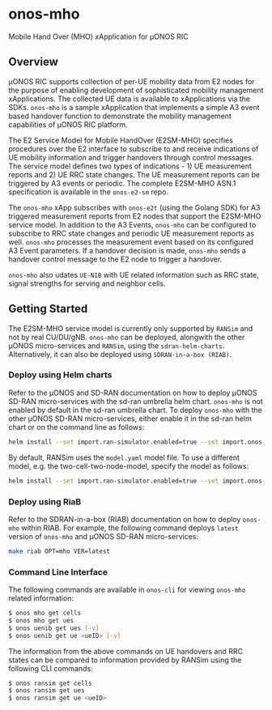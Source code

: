# onos-mho
Mobile Hand Over (MHO) xApplication for µONOS RIC

## Overview 
µONOS RIC supports collection of per-UE mobility data from E2 nodes for the purpose of enabling development of sophisticated mobility management xApplications. The collected UE data is available to xApplications via the SDKs. `onos-mho` is a sample xApplication that implements a simple A3 event based handover function to demonstrate the mobility management capabilities of µONOS RIC platform.

The E2 Service Model for Mobile HandOver (E2SM-MHO) specifies procedures over the E2 interface to subscribe to and receive indications of UE mobility information and trigger handovers through control messages. The service model defines two types of indications - 1) UE measurement reports and 2) UE RRC state changes. The UE measurement reports can be triggered by A3 events or periodic. The complete E2SM-MHO ASN.1 specification is available in the `onos-e2-sm` repo.

The `onos-mho` xApp subscribes with `onos-e2t` (using the Golang SDK) for A3 triggered measurement reports from E2 nodes that support the E2SM-MHO service model.  In addition to the A3 Events, `onos-mho` can be configured to subscribe to RRC state changes and periodic UE measurement reports as well. `onos-mho` processes the measurement event based on its configured A3 Event parameters. If a handover decision is made, `onos-mho` sends a handover control message to the E2 node to trigger a handover.

`onos-mho` also udates `UE-NIB` with UE related information such as RRC state, signal strengths for serving and neighbor cells.

## Getting Started
The E2SM-MHO service model is currently only supported by `RANSim` and not by real CU/DU/gNB. `onos-mho` can be deployed, alongwith the other µONOS micro-services and `RANSim`, using the `sdran-helm-charts`. Alternatively, it can also be deployed using `SDRAN-in-a-box (RIAB)`.

### Deploy using Helm charts

Refer to the µONOS and SD-RAN documentation on how to deploy µONOS SD-RAN micro-services with the sd-ran umbrella helm chart. `onos-mho` is not enabled by default in the sd-ran umbrella chart. To deploy `onos-mho` with the other µONOS SD-RAN micro-services, either enable it in the sd-ran helm chart or on the command line as follows:
```bash
helm install --set import.ran-simulator.enabled=true --set import.onos-mho.enabled=true sd-ran sd-ran
```
By default, RANSim uses the `model.yaml` model file. To use a different model, e.g. the two-cell-two-node-model, specify the model as follows:
```bash
helm install --set import.ran-simulator.enabled=true --set import.onos-mho.enabled=true --set ran-simulator.pci.modelName=two-cell-two-node-model sd-ran sd-ran
```

### Deploy using RiaB

Refer to the SDRAN-in-a-box (RIAB) documentation on how to deploy `onos-mho` within RIAB. For example, the following command deploys `latest` version of `onos-mho` and µONOS SD-RAN micro-services:
```bash
make riab OPT=mho VER=latest
```

### Command Line Interface
The following commands are available in `onos-cli` for viewing `onos-mho` related information:
```bash
$ onos mho get cells
$ onos mho get ues
$ onos uenib get ues [-v]
$ onos uenib get ue <ueID> [-v]
```
The information from the above commands on UE handovers and RRC states can be compared to information provided by RANSim using the following CLI commands:
```bash
$ onos ransim get cells
$ onos ransim get ues
$ onos ransim get ue <ueID>
```
